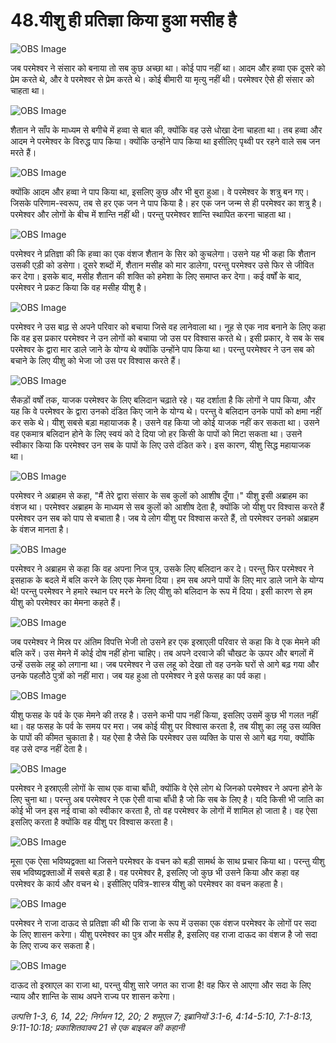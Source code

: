 # 48.यीशु ही प्रतिज्ञा किया हुआ मसीह है

![OBS Image](https://cdn.door43.org/obs/jpg/360px/obs-en-48-01.jpg)

जब परमेश्वर ने संसार को बनाया तो सब कुछ अच्छा था। कोई पाप नहीं था। आदम और हव्वा एक दूसरे को प्रेम करते थे, और वे परमेश्वर से प्रेम करते थे। कोई बीमारी या मृत्यु नहीं थी। परमेश्वर ऐसे ही संसार को चाहता था।

![OBS Image](https://cdn.door43.org/obs/jpg/360px/obs-en-48-02.jpg)

शैतान ने साँप के माध्यम से बगीचे में हव्वा से बात की, क्योंकि वह उसे धोखा देना चाहता था। तब हव्वा और आदम ने परमेश्वर के विरुद्ध पाप किया। क्योंकि उन्होंने पाप किया था इसीलिए पृथ्वी पर रहने वाले सब जन मरते हैं।

![OBS Image](https://cdn.door43.org/obs/jpg/360px/obs-en-48-03.jpg)

क्योंकि आदम और हव्वा ने पाप किया था, इसलिए कुछ और भी बुरा हुआ। वे परमेश्वर के शत्रु बन गए। जिसके परिणाम-स्वरूप, तब से हर एक जन ने पाप किया है। हर एक जन जन्म से ही परमेश्वर का शत्रु है। परमेश्वर और लोगों के बीच में शान्ति नहीं थी। परन्तु परमेश्वर शान्ति स्थापित करना चाहता था।

![OBS Image](https://cdn.door43.org/obs/jpg/360px/obs-en-48-04.jpg)

परमेश्वर ने प्रतिज्ञा की कि हव्वा का एक वंशज शैतान के सिर को कुचलेगा। उसने यह भी कहा कि शैतान उसकी एड़ी को डसेगा। दूसरे शब्दों में, शैतान मसीह को मार डालेगा, परन्तु परमेश्वर उसे फिर से जीवित कर देगा। इसके बाद, मसीह शैतान की शक्ति को हमेशा के लिए समाप्त कर देगा। कई वर्षों के बाद, परमेश्वर ने प्रकट किया कि वह मसीह यीशु है।

![OBS Image](https://cdn.door43.org/obs/jpg/360px/obs-en-48-05.jpg)

परमेश्वर ने उस बाढ़ से अपने परिवार को बचाया जिसे वह लानेवाला था। नूह से एक नाव बनाने के लिए कहा कि वह इस प्रकार परमेश्वर ने उन लोगों को बचाया जो उस पर विश्वास करते थे। इसी प्रकार, वे सब के सब परमेश्वर के द्वारा मार डाले जाने के योग्य थे क्योंकि उन्होंने पाप किया था। परन्तु परमेश्वर ने उन सब को बचाने के लिए यीशु को भेजा जो उस पर विश्वास करते हैं।

![OBS Image](https://cdn.door43.org/obs/jpg/360px/obs-en-48-06.jpg)

सैकड़ों वर्षों तक, याजक परमेश्वर के लिए बलिदान चढ़ाते रहे। यह दर्शाता है कि लोगों ने पाप किया, और यह कि वे परमेश्वर के द्वारा उनको दंडित किए जाने के योग्य थे। परन्तु वे बलिदान उनके पापों को क्षमा नहीं कर सके थे। यीशु सबसे बड़ा महायाजक है। उसने वह किया जो कोई याजक नहीं कर सकता था। उसने वह एकमात्र बलिदान होने के लिए स्वयं को दे दिया जो हर किसी के पापों को मिटा सकता था। उसने स्वीकार किया कि परमेश्वर उन सब के पापों के लिए उसे दंडित करे। इस कारण, यीशु सिद्ध महायाजक था।

![OBS Image](https://cdn.door43.org/obs/jpg/360px/obs-en-48-07.jpg)

परमेश्वर ने अब्राहम से कहा, "मैं तेरे द्वारा संसार के सब कुलों को आशीष दूँगा।" यीशु इसी अब्राहम का वंशज था। परमेश्वर अब्राहम के माध्यम से सब कुलों को आशीष देता है, क्योंकि जो यीशु पर विश्वास करते हैं परमेश्वर उन सब को पाप से बचाता है। जब ये लोग यीशु पर विश्वास करते हैं, तो परमेश्वर उनको अब्राहम के वंशज मानता है।

![OBS Image](https://cdn.door43.org/obs/jpg/360px/obs-en-48-08.jpg)

परमेश्वर ने अब्राहम से कहा कि वह अपना निज पुत्र, उसके लिए बलिदान कर दे। परन्तु फिर परमेश्वर ने इसहाक के बदले में बलि करने के लिए एक मेमना दिया। हम सब अपने पापों के लिए मार डाले जाने के योग्य थे! परन्तु परमेश्वर ने हमारे स्थान पर मरने के लिए यीशु को बलिदान के रूप में दिया। इसी कारण से हम यीशु को परमेश्वर का मेमना कहते हैं।

![OBS Image](https://cdn.door43.org/obs/jpg/360px/obs-en-48-09.jpg)

जब परमेश्वर ने मिस्र पर अंतिम विपत्ति भेजी तो उसने हर एक इस्राएली परिवार से कहा कि वे एक मेमने की बलि करें। उस मेमने में कोई दोष नहीं होना चाहिए। तब अपने दरवाजे की चौखट के ऊपर और बगलों में उन्हें उसके लहू को लगाना था। जब परमेश्वर ने उस लहू को देखा तो वह उनके घरों से आगे बढ़ गया और उनके पहलौठे पुत्रों को नहीं मारा। जब यह हुआ तो परमेश्वर ने इसे फसह का पर्व कहा।

![OBS Image](https://cdn.door43.org/obs/jpg/360px/obs-en-48-10.jpg)

यीशु फसह के पर्व के एक मेमने की तरह है। उसने कभी पाप नहीं किया, इसलिए उसमें कुछ भी गलत नहीं था। वह फसह के पर्व के समय पर मरा। जब कोई यीशु पर विश्वास करता है, तब यीशु का लहू उस व्यक्ति के पापों की कीमत चुकाता है। यह ऐसा है जैसे कि परमेश्वर उस व्यक्ति के पास से आगे बढ़ गया, क्योंकि वह उसे दण्ड नहीं देता है।

![OBS Image](https://cdn.door43.org/obs/jpg/360px/obs-en-48-11.jpg)

परमेश्वर ने इस्राएली लोगों के साथ एक वाचा बाँधी, क्योंकि वे ऐसे लोग थे जिनको परमेश्वर ने अपना होने के लिए चुना था। परन्तु अब परमेश्वर ने एक ऐसी वाचा बाँधी है जो कि सब के लिए है। यदि किसी भी जाति का कोई भी जन इस नई वाचा को स्वीकार करता है, तो वह परमेश्वर के लोगों में शामिल हो जाता है। वह ऐसा इसलिए करता है क्योंकि वह यीशु पर विश्वास करता है।

![OBS Image](https://cdn.door43.org/obs/jpg/360px/obs-en-48-12.jpg)

मूसा एक ऐसा भविष्यद्वक्ता था जिसने परमेश्वर के वचन को बड़ी सामर्थ के साथ प्रचार किया था। परन्तु यीशु सब भविष्यद्वक्ताओं में सबसे बड़ा है। वह परमेश्वर है, इसलिए जो कुछ भी उसने किया और कहा वह परमेश्वर के कार्य और वचन थे। इसीलिए पवित्र-शास्त्र यीशु को परमेश्वर का वचन कहता है।

![OBS Image](https://cdn.door43.org/obs/jpg/360px/obs-en-48-13.jpg)

परमेश्वर ने राजा दाऊद से प्रतिज्ञा की थी कि राजा के रूप में उसका एक वंशज परमेश्वर के लोगों पर सदा के लिए शासन करेगा। यीशु परमेश्वर का पुत्र और मसीह है, इसलिए वह राजा दाऊद का वंशज है जो सदा के लिए राज्य कर सकता है।

![OBS Image](https://cdn.door43.org/obs/jpg/360px/obs-en-48-14.jpg)

दाऊद तो इस्राएल का राजा था, परन्तु यीशु सारे जगत का राजा है! वह फिर से आएगा और सदा के लिए न्याय और शान्ति के साथ अपने राज्य पर शासन करेगा।

_उत्पत्ति 1-3, 6, 14, 22; निर्गमन 12, 20; 2 शमूएल 7; इब्रानियों 3:1-6, 4:14-5:10, 7:1-8:13, 9:11-10:18; प्रकाशितवाक्य 21 से एक बाइबल की कहानी_
